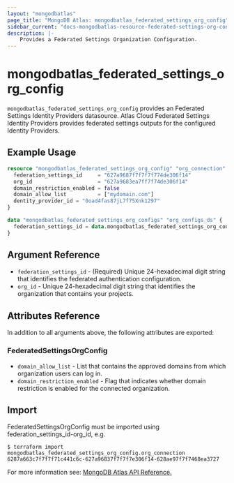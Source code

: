 ```yaml
---
layout: "mongodbatlas"
page_title: "MongoDB Atlas: mongodbatlas_federated_settings_org_config"
sidebar_current: "docs-mongodbatlas-resource-federated-settings-org-config"
description: |-
    Provides a Federated Settings Organization Configuration.
---
```


# mongodbatlas_federated_settings_org_config

`mongodbatlas_federated_settings_org_config` provides an Federated Settings Identity Providers datasource. Atlas Cloud Federated Settings Identity Providers provides federated settings outputs for the configured Identity Providers.


## Example Usage

```terraform
resource "mongodbatlas_federated_settings_org_config" "org_connection" {
  federation_settings_id     = "627a9687f7f7f7f774de306f14"
  org_id                     = "627a9683ea7ff7f74de306f14"
  domain_restriction_enabled = false
  domain_allow_list          = ["mydomain.com"]
  dentity_provider_id = "0oad4fas87jL7f75Xnk1297"
}

data "mongodbatlas_federated_settings_org_configs" "org_configs_ds" {
  federation_settings_id = data.mongodbatlas_federated_settings_org_config.org_connection.id
}
```

## Argument Reference

* `federation_settings_id` - (Required) Unique 24-hexadecimal digit string that identifies the federated authentication configuration. 
* `org_id` - Unique 24-hexadecimal digit string that identifies the organization that contains your projects.

## Attributes Reference

In addition to all arguments above, the following attributes are exported:

### FederatedSettingsOrgConfig
          
* `domain_allow_list` - List that contains the approved domains from which organization users can log in.
* `domain_restriction_enabled` - Flag that indicates whether domain restriction is enabled for the connected organization.

## Import

FederatedSettingsOrgConfig must be imported using federation_settings_id-org_id, e.g.

```
$ terraform import mongodbatlas_federated_settings_org_config.org_connection 6287a663c7f7f7f71c441c6c-627a96837f7f7f7e306f14-628ae97f7f7468ea3727
```

For more information see: [MongoDB Atlas API Reference.](https://www.mongodb.com/docs/atlas/reference/api/federation-configuration/)

